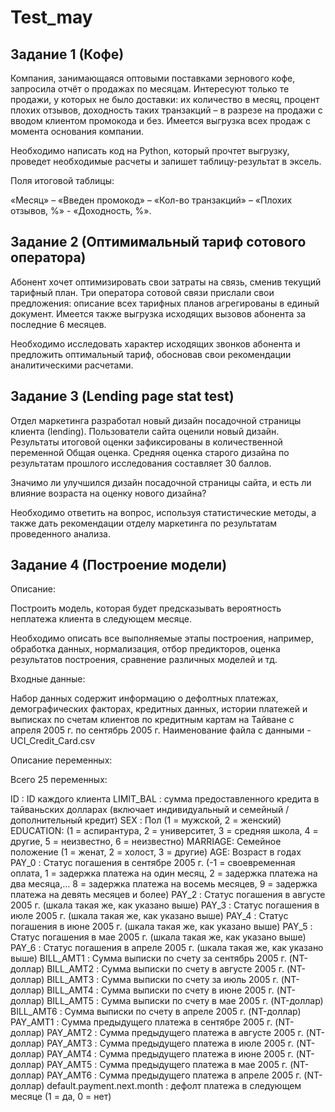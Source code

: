 # Test_may

## Задание 1 (Кофе)

Компания, занимающаяся оптовыми поставками зернового кофе, запросила отчёт о продажах по месяцам. Интересуют только те продажи, у которых не было доставки: их количество в месяц, процент плохих отзывов, доходность таких транзакций – в разрезе на продажи с вводом клиентом  промокода и без. 
Имеется выгрузка всех продаж с момента основания компании.

Необходимо написать код на Python, который прочтет выгрузку, проведет необходимые расчеты и запишет таблицу-результат в эксель. 

Поля итоговой таблицы: 

«Месяц» – «Введен промокод» – «Кол-во транзакций» – «Плохих отзывов, %» - «Доходность, %».


## Задание 2 (Оптимимальный тариф сотового оператора)

Абонент хочет оптимизировать свои затраты на связь, сменив текущий тарифный план. Три оператора сотовой связи прислали свои предложения: описание всех тарифных планов агрегированы в единый документ. Имеется также выгрузка исходящих вызовов абонента за последние 6 месяцев.

Необходимо исследовать характер исходящих звонков абонента и предложить оптимальный тариф, обосновав свои рекомендации аналитическими расчетами. 



## Задание 3 (Lending page stat test)




Отдел маркетинга разработал новый дизайн посадочной страницы клиента (lending). Пользователи сайта оценили новый дизайн. Результаты итоговой оценки зафиксированы в количественной переменной Общая оценка. Средняя оценка старого дизайна по результатам прошлого исследования составляет 30 баллов.

Значимо ли улучшился дизайн посадочной страницы сайта, и есть ли влияние возраста на оценку нового дизайна?

Необходимо ответить на вопрос, используя статистические методы, а также дать рекомендации отделу маркетинга по результатам проведенного анализа.


## Задание 4 (Построение модели)

Описание:

Построить модель, которая будет предсказывать вероятность неплатежа клиента в следующем месяце.

Необходимо описать все выполняемые этапы построения, например, обработка данных, нормализация, отбор предикторов, оценка результатов построения, сравнение различных моделей и тд.

Входные данные:

Набор данных содержит информацию о дефолтных платежах, демографических факторах, кредитных данных, истории платежей и выписках по счетам клиентов по кредитным картам на Тайване с апреля 2005 г. по сентябрь 2005 г. Наименование файла с данными - UCI_Credit_Card.csv

Описание переменных:

Всего 25 переменных:

ID : ID каждого клиента
LIMIT_BAL : сумма предоставленного кредита в тайваньских долларах (включает индивидуальный и семейный / дополнительный кредит)
SEX : Пол (1 = мужской, 2 = женский)
EDUCATION: (1 = аспирантура, 2 = университет, 3 = средняя школа, 4 = другие, 5 = неизвестно, 6 = неизвестно)
MARRIAGE: Семейное положение (1 = женат, 2 = холост, 3 = другие)
AGE: Возраст в годах
PAY_0 : Статус погашения в сентябре 2005 г. (-1 = своевременная оплата, 1 = задержка платежа на один месяц, 2 = задержка платежа на два месяца,… 8 = задержка платежа на восемь месяцев, 9 = задержка платежа на девять месяцев и более)
PAY_2 : Статус погашения в августе 2005 г. (шкала такая же, как указано выше)
PAY_3 : Статус погашения в июле 2005 г. (шкала такая же, как указано выше)
PAY_4 : Статус погашения в июне 2005 г. (шкала такая же, как указано выше)
PAY_5 : Статус погашения в мае 2005 г. (шкала такая же, как указано выше)
PAY_6 : Статус погашения в апреле 2005 г. (шкала такая же, как указано выше)
BILL_AMT1 : Сумма выписки по счету за сентябрь 2005 г. (NT-доллар)
BILL_AMT2 : Сумма выписки по счету в августе 2005 г. (NT-доллар)
BILL_AMT3 : Сумма выписки по счету за июль 2005 г. (NT-доллар)
BILL_AMT4 : Сумма выписки по счету в июне 2005 г. (NT-доллар)
BILL_AMT5 : Сумма выписки по счету в мае 2005 г. (NT-доллар)
BILL_AMT6 : Сумма выписки по счету в апреле 2005 г. (NT-доллар)
PAY_AMT1 : Сумма предыдущего платежа в сентябре 2005 г. (NT-доллар)
PAY_AMT2 : Сумма предыдущего платежа в августе 2005 г. (NT-доллар)
PAY_AMT3 : Сумма предыдущего платежа в июле 2005 г. (NT-доллар)
PAY_AMT4 : Сумма предыдущего платежа в июне 2005 г. (NT-доллар)
PAY_AMT5 : Сумма предыдущего платежа в мае 2005 г. (NT-доллар)
PAY_AMT6 : Сумма предыдущего платежа в апреле 2005 г. (NT-доллар)
default.payment.next.month : дефолт платежа в следующем месяце (1 = да, 0 = нет)
